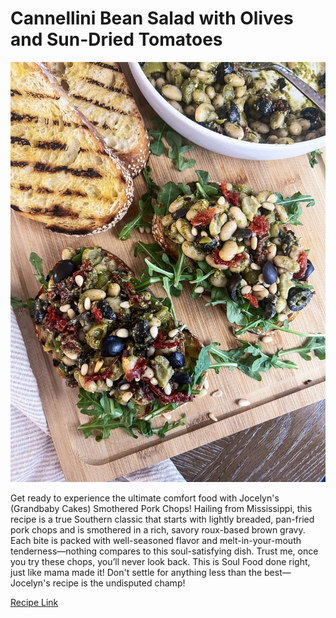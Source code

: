 # Cannellini Bean Salad with Olives and Sun-Dried Tomatoes

![picture](/markdown/modules/nutrition/recipes/images/BeanSalad.jpg)

Get ready to experience the ultimate comfort food with Jocelyn's (Grandbaby Cakes) Smothered Pork Chops! Hailing from Mississippi, this recipe is a true Southern classic that starts with lightly breaded, pan-fried pork chops and is smothered in a rich, savory roux-based brown gravy. Each bite is packed with well-seasoned flavor and melt-in-your-mouth tenderness—nothing compares to this soul-satisfying dish. Trust me, once you try these chops, you’ll never look back. This is Soul Food done right, just like mama made it! Don't settle for anything less than the best—Jocelyn's recipe is the undisputed champ!

[Recipe Link](https://bigdeliciouslife.com/cannellini-bean-salad-with-olives-and-sun-dried-tomatoes/)
